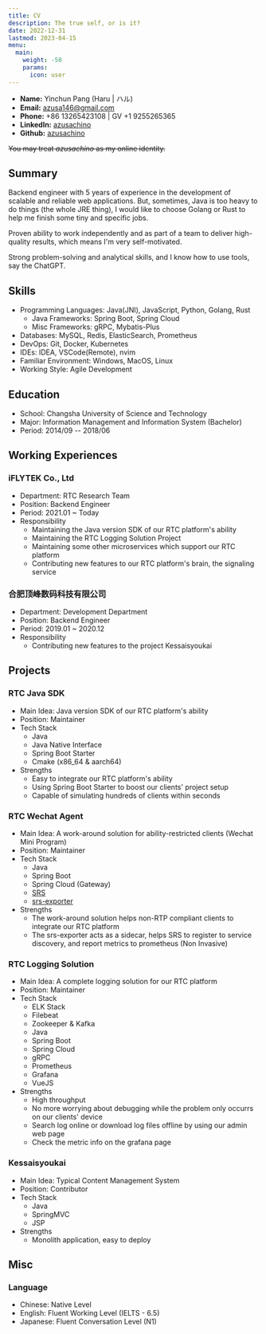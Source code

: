 ```yaml
---
title: CV
description: The true self, or is it?
date: 2022-12-31
lastmod: 2023-04-15
menu:
  main:
    weight: -50
    params:
      icon: user
---
```


- **Name:** Yinchun Pang (Haru | ハル)
- **Email:** <mailto>azusa146@gmail.com<mailto>
- **Phone:** +86 13265423108 | GV +1 9255265365
- **LinkedIn:** [azusachino](https://www.linkedin.com/in/azusachino/)
- **Github:** [azusachino](https://github.com/azusachino)

~~You may treat _azusachino_ as my online identity.~~

## Summary

Backend engineer with 5 years of experience in the development of scalable and reliable web applications. But, sometimes, Java is too heavy to do things (the whole JRE thing), I would like to choose Golang or Rust to help me finish some tiny and specific jobs.

Proven ability to work independently and as part of a team to deliver high-quality results, which means I'm very self-motivated.

Strong problem-solving and analytical skills, and I know how to use tools, say the ChatGPT.

## Skills

- Programming Languages: Java(JNI), JavaScript, Python, Golang, Rust
  - Java Frameworks: Spring Boot, Spring Cloud
  - Misc Frameworks: gRPC, Mybatis-Plus
- Databases: MySQL, Redis, ElasticSearch, Prometheus
- DevOps: Git, Docker, Kubernetes
- IDEs: IDEA, VSCode(Remote), nvim
- Familiar Environment: Windows, MacOS, Linux
- Working Style: Agile Development

## Education

- School: Changsha University of Science and Technology
- Major: Information Management and Information System (Bachelor)
- Period: 2014/09 -- 2018/06

## Working Experiences

### iFLYTEK Co., Ltd

- Department: RTC Research Team
- Position: Backend Engineer
- Period: 2021.01 ~ Today
- Responsibility
  - Maintaining the Java version SDK of our RTC platform's ability
  - Maintaining the RTC Logging Solution Project
  - Maintaining some other microservices which support our RTC platform
  - Contributing new features to our RTC platform's brain, the signaling service

### 合肥顶峰数码科技有限公司

- Department: Development Department
- Position: Backend Engineer
- Period: 2019.01 ~ 2020.12
- Responsibility
  - Contributing new features to the project Kessaisyoukai

## Projects

### RTC Java SDK

- Main Idea: Java version SDK of our RTC platform's ability
- Position: Maintainer
- Tech Stack
  - Java
  - Java Native Interface
  - Spring Boot Starter
  - Cmake (x86_64 & aarch64)
- Strengths
  - Easy to integrate our RTC platform's ability
  - Using Spring Boot Starter to boost our clients' project setup
  - Capable of simulating hundreds of clients within seconds

### RTC Wechat Agent

- Main Idea: A work-around solution for ability-restricted clients (Wechat Mini Program)
- Position: Maintainer
- Tech Stack
  - Java
  - Spring Boot
  - Spring Cloud (Gateway)
  - [SRS](https://github.com/ossrs/srs)
  - [srs-exporter](https://github.com/azusachino/srs-exporter)
- Strengths
  - The work-around solution helps non-RTP compliant clients to integrate our RTC platform
  - The srs-exporter acts as a sidecar, helps SRS to register to service discovery, and report metrics to prometheus (Non Invasive)

### RTC Logging Solution

- Main Idea: A complete logging solution for our RTC platform
- Position: Maintainer
- Tech Stack
  - ELK Stack
  - Filebeat
  - Zookeeper & Kafka
  - Java
  - Spring Boot
  - Spring Cloud
  - gRPC
  - Prometheus
  - Grafana
  - VueJS
- Strengths
  - High throughput
  - No more worrying about debugging while the problem only occurrs on our clients' device
  - Search log online or download log files offline by using our admin web page
  - Check the metric info on the grafana page

### Kessaisyoukai

- Main Idea: Typical Content Management System
- Position: Contributor
- Tech Stack
  - Java
  - SpringMVC
  - JSP
- Strengths
  - Monolith application, easy to deploy

## Misc

### Language

- Chinese: Native Level
- English: Fluent Working Level (IELTS - 6.5)
- Japanese: Fluent Conversation Level (N1)
